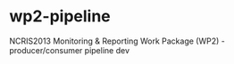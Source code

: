 # wp2-pipeline
NCRIS2013 Monitoring &amp; Reporting Work Package (WP2) - producer/consumer pipeline dev
